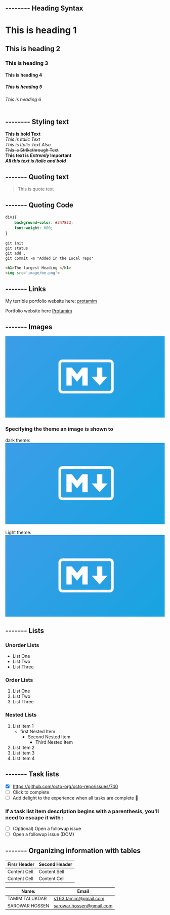<h2>-------- Heading Syntax </h2>

# This is heading 1
## This is heading 2
### This is heading 3
#### This is heading 4
##### This is heading 5
###### This is heading 6 <br/> <br/>

<h2>-------- Styling text </h2>  

**This is bold Text**  
*This is italic Text*  
_This is Italic Text Also_  
~~This is Strikethrough Text~~  
**This text is *Extremly* Important**  
***All this text is Italic and bold***  

<h2>------- Quoting text</h2>  

>This is quote text

<h2>------- Quoting Code</h2>  

```CSS
div1{
    background-color: #347823;
    font-weight: 600;
}
```
```Git
git init
git status
git add .
git commit -m "Added in the Local repo"
```
```HTML
<h1>The largest Heading </h1>
<img src='image/me.png'>
```

<h2>------- Links</h2>  

My terrible portfolio website here: [protamim](https://protamim.com/)  

<p>Portfolio website here <a href='https://protamim.com/' target='_blank'>Protamim</a> </p>  

<h2>------- Images</h2>  

![This is alt text](images/mark1.jpg)  


### Specifying the theme an image is shown to  

dark theme: ![images alt text](images/mark1.jpg#gh-dark-mode-only)


Light theme: ![images alt text](images/mark1.jpg#gh-light-mode-only)
 


<h2>------- Lists</h2>  

### Unorder Lists
- List One
- List Two
- List Three

### Order Lists
1. List One
2. List Two
3. List Three

### Nested Lists
1. List Item 1
   - first Nested Item
     - Second Nested Item
       - Third Nested Item
2. List Item 2 
3. List Item 3
4. List Item 4

<h2>------- Task lists</h2>  

- [x] https://github.com/octo-org/octo-repo/issues/740
- [ ] Click to complete
- [ ] Add delight to the experience when all tasks are complete :tada:

### If a task list item description begins with a parenthesis, you'll need to escape it with \:

- [ ] \(Optional) Open a followup issue
- [ ] Open a followup issue \(DOM)

<h2>------- Organizing information with tables</h2>  

| Firsr Header | Second Header |
| ------------ | ------------- |
| Content Cell | Content Sell  |
| Content Cell | Content Cell  |

| Name: | Email |
|---|---|
| TAMIM TALUKDAR | s163.tamim@gmail.com |
| SAROWAR HOSSEN | sarowar.hossen@gmail.com |